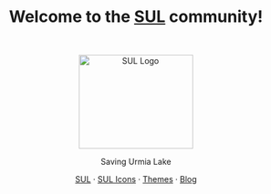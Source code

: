 <h1 align="center">Welcome to the <a href="https://sul.sahandsoleimani.ir/">SUL</a> community!</h1><br>

<p align="center">
  <a href="https://sul.sahandsoleimani.ir/">
    <img src="https://cdn.sahandsoleimani.ir/images/sul/logos/sul.png" alt="SUL Logo" width="200" height="165">
  </a>
</p>

<p align="center">
  Saving Urmia Lake
</p>

<p align="center">
  <a href="https://sul.sahandsleimani.ir/">SUL</a>
  ·
  <a href="https://sul.sahandsleimani.ir/">SUL Icons</a>
  ·
  <a href="https://sul.sahandsleimani.ir/">Themes</a>
  ·
  <a href="https://sul.sahandsleimani.ir/">Blog</a>
</p>
